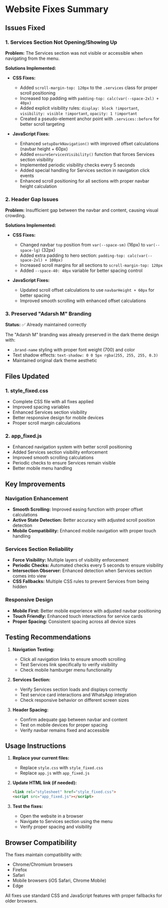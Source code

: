 # Website Fixes Summary

## Issues Fixed

### 1. Services Section Not Opening/Showing Up
**Problem:** The Services section was not visible or accessible when navigating from the menu.

**Solutions Implemented:**
- **CSS Fixes:**
  - Added `scroll-margin-top: 120px` to the `.services` class for proper scroll positioning
  - Increased top padding with `padding-top: calc(var(--space-2xl) + 40px)` 
  - Added explicit visibility rules: `display: block !important`, `visibility: visible !important`, `opacity: 1 !important`
  - Created a pseudo-element anchor point with `.services::before` for better scroll targeting

- **JavaScript Fixes:**
  - Enhanced `setupDarkNavigation()` with improved offset calculations (navbar height + 60px)
  - Added `ensureServicesVisibility()` function that forces Services section visibility
  - Implemented periodic visibility checks every 5 seconds
  - Added special handling for Services section in navigation click events
  - Enhanced scroll positioning for all sections with proper navbar height calculation

### 2. Header Gap Issues
**Problem:** Insufficient gap between the navbar and content, causing visual crowding.

**Solutions Implemented:**
- **CSS Fixes:**
  - Changed navbar `top` position from `var(--space-sm)` (16px) to `var(--space-lg)` (32px)
  - Added extra padding to hero section: `padding-top: calc(var(--space-2xl) + 100px)`
  - Increased scroll margins for all sections to `scroll-margin-top: 120px`
  - Added `--space-40: 40px` variable for better spacing control

- **JavaScript Fixes:**
  - Updated scroll offset calculations to use `navbarHeight + 60px` for better spacing
  - Improved smooth scrolling with enhanced offset calculations

### 3. Preserved "Adarsh M" Branding
**Status:** ✅ Already maintained correctly

The "Adarsh M" branding was already preserved in the dark theme design with:
- `.brand-name` styling with proper font weight (700) and color
- Text shadow effects: `text-shadow: 0 0 5px rgba(255, 255, 255, 0.3)`
- Maintained original dark theme aesthetic

## Files Updated

### 1. style_fixed.css
- Complete CSS file with all fixes applied
- Improved spacing variables
- Enhanced Services section visibility
- Better responsive design for mobile devices
- Proper scroll margin calculations

### 2. app_fixed.js  
- Enhanced navigation system with better scroll positioning
- Added Services section visibility enforcement
- Improved smooth scrolling calculations
- Periodic checks to ensure Services remain visible
- Better mobile menu handling

## Key Improvements

### Navigation Enhancement
- **Smooth Scrolling:** Improved easing function with proper offset calculations
- **Active State Detection:** Better accuracy with adjusted scroll position detection
- **Mobile Compatibility:** Enhanced mobile navigation with proper touch handling

### Services Section Reliability
- **Force Visibility:** Multiple layers of visibility enforcement
- **Periodic Checks:** Automated checks every 5 seconds to ensure visibility
- **Intersection Observer:** Enhanced detection when Services section comes into view
- **CSS Fallbacks:** Multiple CSS rules to prevent Services from being hidden

### Responsive Design
- **Mobile First:** Better mobile experience with adjusted navbar positioning
- **Touch Friendly:** Enhanced touch interactions for service cards
- **Proper Spacing:** Consistent spacing across all device sizes

## Testing Recommendations

1. **Navigation Testing:**
   - Click all navigation links to ensure smooth scrolling
   - Test Services link specifically to verify visibility
   - Check mobile hamburger menu functionality

2. **Services Section:**
   - Verify Services section loads and displays correctly
   - Test service card interactions and WhatsApp integration
   - Check responsive behavior on different screen sizes

3. **Header Spacing:**
   - Confirm adequate gap between navbar and content
   - Test on mobile devices for proper spacing
   - Verify navbar remains fixed and accessible

## Usage Instructions

1. **Replace your current files:**
   - Replace `style.css` with `style_fixed.css`
   - Replace `app.js` with `app_fixed.js`

2. **Update HTML link (if needed):**
   ```html
   <link rel="stylesheet" href="style_fixed.css">
   <script src="app_fixed.js"></script>
   ```

3. **Test the fixes:**
   - Open the website in a browser
   - Navigate to Services section using the menu
   - Verify proper spacing and visibility

## Browser Compatibility

The fixes maintain compatibility with:
- Chrome/Chromium browsers
- Firefox
- Safari
- Mobile browsers (iOS Safari, Chrome Mobile)
- Edge

All fixes use standard CSS and JavaScript features with proper fallbacks for older browsers.